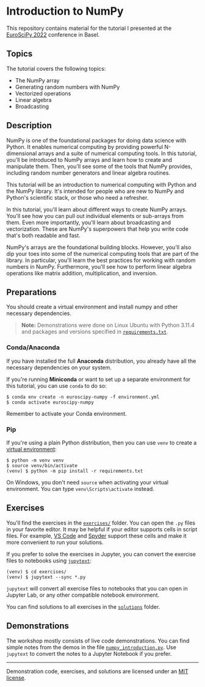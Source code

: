 # Introduction to NumPy

This repository contains material for the tutorial I presented at the [EuroSciPy 2022](https://www.euroscipy.org/2022/) conference in Basel.

## Topics

The tutorial covers the following topics:

- The NumPy array
- Generating random numbers with NumPy
- Vectorized operations
- Linear algebra
- Broadcasting

## Description

NumPy is one of the foundational packages for doing data science with Python. It enables numerical computing by providing powerful N-dimensional arrays and a suite of numerical computing tools. In this tutorial, you'll be introduced to NumPy arrays and learn how to create and manipulate them. Then, you'll see some of the tools that NumPy provides, including random number generators and linear algebra routines.

This tutorial will be an introduction to numerical computing with Python and the NumPy library. It's intended for people who are new to NumPy and Python's scientific stack, or those who need a refresher. 

In this tutorial, you'll learn about different ways to create NumPy arrays. You'll see how you can pull out individual elements or sub-arrays from them. Even more importantly, you'll learn about broadcasting and vectorization. These are NumPy's superpowers that help you write code that's both readable and fast.

NumPy's arrays are the foundational building blocks. However, you'll also dip your toes into some of the numerical computing tools that are part of the library. In particular, you'll learn the best practices for working with random numbers in NumPy. Furthermore, you'll see how to perform linear algebra operations like matrix addition, multiplication, and inversion.

## Preparations

You should create a virtual environment and install numpy and other necessary dependencies.

> **Note:** Demonstrations were done on Linux Ubuntu with Python 3.11.4 and packages and versions specified in [`requirements.txt`](requirements.txt).

### Conda/Anaconda

If you have installed the full **Anaconda** distribution, you already have all the necessary dependencies on your system.

If you're running **Miniconda** or want to set up a separate environment for this tutorial, you can use `conda` to do so:

```console
$ conda env create -n euroscipy-numpy -f environment.yml
$ conda activate euroscipy-numpy
```

Remember to activate your Conda environment.

### Pip

If you're using a plain Python distribution, then you can use `venv` to create a [virtual environment](https://realpython.com/python-virtual-environments-a-primer/):

```console
$ python -m venv venv
$ source venv/bin/activate
(venv) $ python -m pip install -r requirements.txt
```

On Windows, you don't need `source` when activating your virtual environment. You can type `venv\Scripts\activate` instead.

## Exercises

You'll find the exercises in the [`exercises/`](exercises/) folder. You can open the `.py` files in your favorite editor. It may be helpful if your editor supports cells in script files. For example, [VS Code](https://code.visualstudio.com/) and [Spyder](https://www.spyder-ide.org/) support these cells and make it more convenient to run your solutions.

If you prefer to solve the exercises in Jupyter, you can convert the exercise files to notebooks using [`jupytext`](https://jupytext.readthedocs.io/):

```console
(venv) $ cd exercises/
(venv) $ jupytext --sync *.py
```

`jupytext` will convert all exercise files to notebooks that you can open in Jupyter Lab, or any other compatible notebook environment.

You can find solutions to all exercises in the [`solutions`](solutions/) folder.

## Demonstrations

The workshop mostly consists of live code demonstrations. You can find simple notes from the demos in the file [`numpy_introduction.py`](numpy_introduction.py). Use `jupytext` to convert the notes to a Jupyter Notebook if you prefer.

---

Demonstration code, exercises, and solutions are licensed under an [MIT license](LICENSE).
